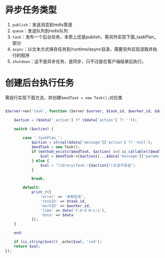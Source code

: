 # 异步任务类型

1. `publish`：发送消息到redis管道
2. `queue`：发送队列到redis队列
3. `task`：发布一个后台任务，本质上还是publish，需另外实现下面_taskPlan_部分
4. `async`：以文本方式保存任务到/runtime/async目录，需要另外实现读取并执行的程序
5. `shutdown`：这不是异步任务，是同步，只不过是在客户端结束后执行。

# 创建后台执行任务

需自行实现下面方法，并创建`$modTask = new Task();`对应类

```php

$Server->on('task', function (Server $server, $task_id, $worker_id, $data) {

    $action = ($data['_action'] ?? ($data['action'] ?? ''));

    switch ($action) {
    
        case '_taskPlan_':
            $action = strval($data['message']['action'] ?? 'null');
            $modTask = new Task();
            if (method_exists($modTask, $action) and is_callable([$modTask, $action])) {
                $val = $modTask->{$action}(...$data['message']['params'] ?? []);
            } else {
                $val = "library\Task::{$action}()方法不存在";
            }

            break;

        default:
            print_r([
                'error' => '未知任务',
                'taskID' => $task_id,
                'workID' => $worker_id,
                'time' => date('Y-m-d H:i:s'),
                'data' => $data
            ]);
    }

    end:

    if (is_string($val)) _echo($val, 'red');
    return $val;
});


```